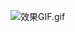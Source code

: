 ![效果GIF.gif](https://upload-images.jianshu.io/upload_images/1840399-d63fdfb5b1f5c891.gif?imageMogr2/auto-orient/strip)
